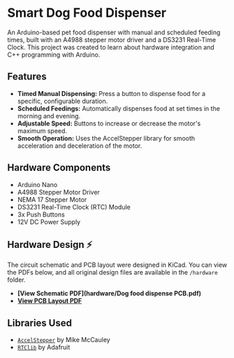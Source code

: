 # Smart Dog Food Dispenser

An Arduino-based pet food dispenser with manual and scheduled feeding times, built with an A4988 stepper motor driver and a DS3231 Real-Time Clock. This project was created to learn about hardware integration and C++ programming with Arduino.

## Features

* **Timed Manual Dispensing:** Press a button to dispense food for a specific, configurable duration.
* **Scheduled Feedings:** Automatically dispenses food at set times in the morning and evening.
* **Adjustable Speed:** Buttons to increase or decrease the motor's maximum speed.
* **Smooth Operation:** Uses the AccelStepper library for smooth acceleration and deceleration of the motor.

## Hardware Components

* Arduino Nano
* A4988 Stepper Motor Driver
* NEMA 17 Stepper Motor
* DS3231 Real-Time Clock (RTC) Module
* 3x Push Buttons
* 12V DC Power Supply

## Hardware Design ⚡️

The circuit schematic and PCB layout were designed in KiCad. You can view the PDFs below, and all original design files are available in the `/hardware` folder.

* **[View Schematic PDF](hardware/Dog food dispense PCB.pdf)**
* **[View PCB Layout PDF](hardware/your_pcb_filename.pdf)**

## Libraries Used

* [`AccelStepper`](https://www.airspayce.com/mikem/arduino/AccelStepper/) by Mike McCauley
* [`RTClib`](https://github.com/adafruit/RTClib) by Adafruit
